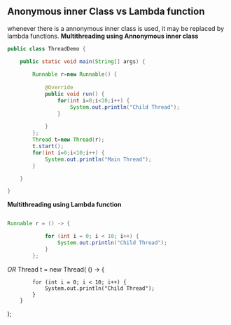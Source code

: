 ## Anonymous inner Class vs Lambda function

whenever there is a annonymous inner class is used, it may be replaced by lambda functions.
**Multithreading using Annonymous inner class**
```java
public class ThreadDemo {

	public static void main(String[] args) {
		 
		Runnable r=new Runnable() {
			
			@Override
			public void run() {
				for(int i=0;i<10;i++) {
					System.out.println("Child Thread");
				}
				
			}
		};
		Thread t=new Thread(r);
		t.start();
		for(int i=0;i<10;i++) {
			System.out.println("Main Thread");
		}

	}

}
```
**Multithreading using Lambda function**
```java

Runnable r = () -> {

			for (int i = 0; i < 10; i++) {
				System.out.println("Child Thread");
			}
		};
```
*OR*
Thread t = new Thread( () -> {

			for (int i = 0; i < 10; i++) {
				System.out.println("Child Thread");
			}
		}
  );
